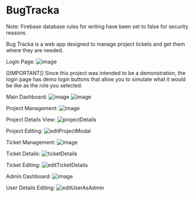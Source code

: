 # BugTracka

Note: Firebase database rules for writing have been set to false for security reasons.

Bug Tracka is a web app designed to manage project tickets and get them where they are needed.

Login Page:
![image](https://user-images.githubusercontent.com/67857928/223749138-750df9f9-b437-4c2d-bb22-e4919ce58e59.png)

[[IMPORTANT]]
Since this project was intended to be a demonstration, the login page has demo login buttons 
that allow you to simulate what it would be like as the role you selected.


Main Dashboard:
![image](https://user-images.githubusercontent.com/67857928/223750333-235a10c6-afd2-46dd-847e-81be01980261.png)
![image](https://user-images.githubusercontent.com/67857928/223750489-63fe3126-12fd-48c2-8914-2daf4b7f3e96.png)

Project Management:
![image](https://user-images.githubusercontent.com/67857928/223750809-b170739e-856d-4418-9702-a8220451dcf4.png)

Project Details View:
![projectDetails](https://github.com/mvanditc/BugTracka/assets/67857928/bd9067ca-b629-45c2-a1f4-527d3eb0c053)

Project Editing:
![editProjectModal](https://github.com/mvanditc/BugTracka/assets/67857928/6b020ea5-1728-4f4f-ac63-bd4b008200da)

Ticket Management:
![image](https://user-images.githubusercontent.com/67857928/223750923-bd1d69cc-89e8-462b-87fb-d860381ca039.png)

Ticket Details:
![ticketDetails](https://github.com/mvanditc/BugTracka/assets/67857928/25640fd2-0955-43c2-8511-6227f3735aa2)

Ticket Editing:
![editTicketDetails](https://github.com/mvanditc/BugTracka/assets/67857928/d12d4059-9de5-400b-a129-1ad4c75b11f5)

Admin Dashboard:
![image](https://user-images.githubusercontent.com/67857928/223751028-2d09b501-6ec1-49f9-9afa-941010c51b14.png)

User Details Editing:
![editUserAsAdmin](https://github.com/mvanditc/BugTracka/assets/67857928/9e44bf93-180e-4f3c-b66b-4fd62c14dfd4)
